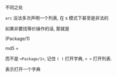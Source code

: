















不同之处


`arc` 没法多次声明一个列表, 在 s 模式下甚至是非法的



如果非要找等价操作的话, 那就是


(Package/1)

md5 = 


而不是 `<Package/1>`, 记住 `( )` 打开字典, `< >` 打开列表.


表示打开一个字典




